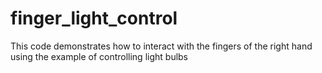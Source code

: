 # finger_light_control
This code demonstrates how to interact with the fingers of the right hand using the example of controlling light bulbs

